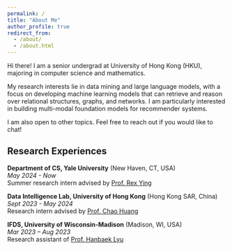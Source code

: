```yaml
---
permalink: /
title: "About Me"
author_profile: true
redirect_from: 
  - /about/
  - /about.html
---
```

Hi there! I am a senior undergrad at University of Hong Kong (HKU), majoring in computer science and mathematics.

My research interests lie in data mining and large language models, with a focus on developing machine learning models that can retrieve and reason over relational structures, graphs, and networks. I am particularly interested in building multi-modal foundation models for recommender systems.

I am also open to other topics. Feel free to reach out if you would like to chat!

<!-- Feel free to reach out if you'd like to brainstorm ideas, discuss potential projects, or just geek out about the latest developments in our field. I'm open to other related areas as well. -->

Research Experiences
--------------------

**Department of CS, Yale University** (New Haven, CT, USA)\
*May 2024 - Now*\
Summer research intern advised by [Prof. Rex Ying](https://www.cs.yale.edu/homes/ying-rex/)

**Data Intelligence Lab, University of Hong Kong** (Hong Kong SAR, China)\
*Sept 2023 - May 2024*\
Research intern advised by [Prof. Chao Huang](https://sites.google.com/view/chaoh)

**IFDS, University of Wisconsin-Madison** (Madison, WI, USA)\
*Mar 2023 – Aug 2023*\
Research assistant of [Prof. Hanbaek Lyu](https://hanbaeklyu.com)
